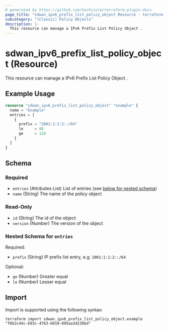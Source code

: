```yaml
---
# generated by https://github.com/hashicorp/terraform-plugin-docs
page_title: "sdwan_ipv6_prefix_list_policy_object Resource - terraform-provider-sdwan"
subcategory: "(Classic) Policy Objects"
description: |-
  This resource can manage a IPv6 Prefix List Policy Object .
---
```


# sdwan_ipv6_prefix_list_policy_object (Resource)

This resource can manage a IPv6 Prefix List Policy Object .

## Example Usage

```terraform
resource "sdwan_ipv6_prefix_list_policy_object" "example" {
  name = "Example"
  entries = [
    {
      prefix = "2001:1:1:2::/64"
      le     = 80
      ge     = 128
    }
  ]
}
```

<!-- schema generated by tfplugindocs -->
## Schema

### Required

- `entries` (Attributes List) List of entries (see [below for nested schema](#nestedatt--entries))
- `name` (String) The name of the policy object

### Read-Only

- `id` (String) The id of the object
- `version` (Number) The version of the object

<a id="nestedatt--entries"></a>
### Nested Schema for `entries`

Required:

- `prefix` (String) IP prefix list entry, e.g. `2001:1:1:2::/64`

Optional:

- `ge` (Number) Greater equal
- `le` (Number) Lesser equal

## Import

Import is supported using the following syntax:

```shell
terraform import sdwan_ipv6_prefix_list_policy_object.example "f6b2c44c-693c-4763-b010-895aa3d236bd"
```
